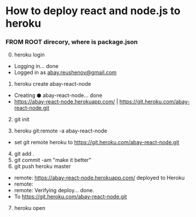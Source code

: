 # How to deploy react and node.js to heroku
### FROM ROOT direcory, where is package.json
0. heroku login
- Logging in... done
- Logged in as abay.reushenov@gmail.com

1. heroku create abay-react-node
- Creating ⬢ abay-react-node... done
- https://abay-react-node.herokuapp.com/ | https://git.heroku.com/abay-react-node.git

2. git init

3. heroku git:remote -a abay-react-node
- set git remote heroku to https://git.heroku.com/abay-react-node.git

4. git add .
5. git commit -am "make it better"
6. git push heroku master
- remote:        https://abay-react-node.herokuapp.com/ deployed to Heroku
- remote: 
- remote: Verifying deploy... done.
- To https://git.heroku.com/abay-react-node.git
7. heroku open
